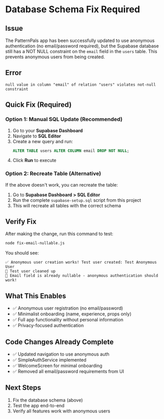 # Database Schema Fix Required

## Issue
The PatternPals app has been successfully updated to use anonymous authentication (no email/password required), but the Supabase database still has a NOT NULL constraint on the `email` field in the `users` table. This prevents anonymous users from being created.

## Error
```
null value in column "email" of relation "users" violates not-null constraint
```

## Quick Fix (Required)

### Option 1: Manual SQL Update (Recommended)
1. Go to your **Supabase Dashboard**
2. Navigate to **SQL Editor**
3. Create a new query and run:
   ```sql
   ALTER TABLE users ALTER COLUMN email DROP NOT NULL;
   ```
4. Click **Run** to execute

### Option 2: Recreate Table (Alternative)
If the above doesn't work, you can recreate the table:
1. Go to **Supabase Dashboard > SQL Editor**
2. Run the complete `supabase-setup.sql` script from this project
3. This will recreate all tables with the correct schema

## Verify Fix
After making the change, run this command to test:
```bash
node fix-email-nullable.js
```

You should see:
```
✅ Anonymous user creation works! Test user created: Test Anonymous User
🧹 Test user cleaned up
🎉 Email field is already nullable - anonymous authentication should work!
```

## What This Enables
- ✅ Anonymous user registration (no email/password)
- ✅ Minimalist onboarding (name, experience, props only)
- ✅ Full app functionality without personal information
- ✅ Privacy-focused authentication

## Code Changes Already Complete
- ✅ Updated navigation to use anonymous auth
- ✅ SimpleAuthService implemented
- ✅ WelcomeScreen for minimal onboarding
- ✅ Removed all email/password requirements from UI

## Next Steps
1. Fix the database schema (above)
2. Test the app end-to-end
3. Verify all features work with anonymous users
